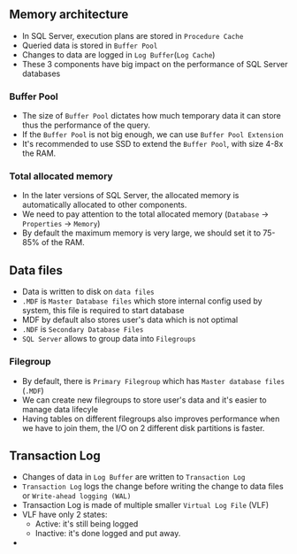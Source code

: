 ## Memory architecture
- In SQL Server, execution plans are stored in `Procedure Cache`
- Queried data is stored in `Buffer Pool`
- Changes to data are logged in `Log Buffer`(`Log Cache`)
- These 3 components have big impact on the performance of SQL Server databases

### Buffer Pool
- The size of `Buffer Pool` dictates how much temporary data it can store thus the performance of the query. 
- If the `Buffer Pool` is not big enough, we can use `Buffer Pool Extension`
- It's recommended to use SSD to extend the `Buffer Pool`, with size 4-8x the RAM.

### Total allocated memory
- In the later versions of SQL Server, the allocated memory is automatically allocated to other components.
- We need to pay attention to the total allocated memory (`Database` -> `Properties` -> `Memory`)
- By default the maximum memory is very large, we should set it to 75-85% of the RAM.

## Data files
- Data is written to disk on `data files`
- `.MDF` is `Master Database files` which store internal config used by system, this file is required to start database
- MDF by default also stores user's data which is not optimal
- `.NDF` is `Secondary Database Files`
- `SQL Server` allows to group data into `Filegroups` 

### Filegroup
- By default, there is `Primary Filegroup` which has `Master database files` (`.MDF`)
- We can create new filegroups to store user's data and it's easier to manage data lifecyle
- Having tables on different filegroups also improves performance when we have to join them, the I/O on 2 different disk partitions is faster.

## Transaction Log
- Changes of data in `Log Buffer` are written to `Transaction Log`
- `Transaction Log` logs the change before writing the change to data files or `Write-ahead logging (WAL)`
- Transaction Log is made of multiple smaller `Virtual Log File` (VLF)
- VLF have only 2 states:
  - Active: it's still being logged
  - Inactive: it's done logged and put away.
- 